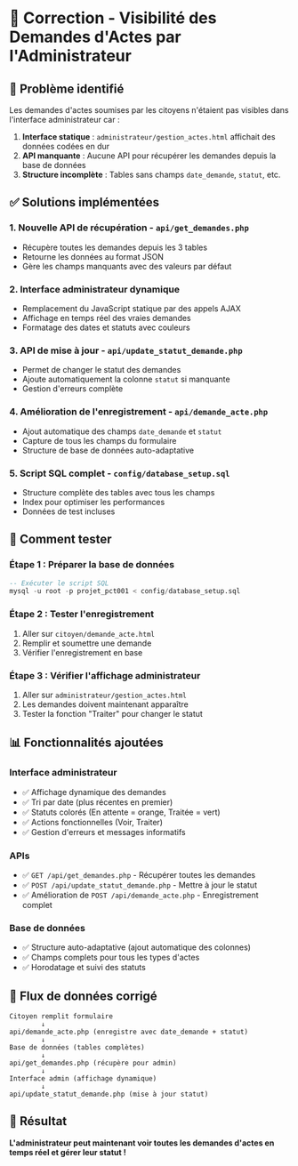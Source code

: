 # 🔧 Correction - Visibilité des Demandes d'Actes par l'Administrateur

## 🚨 Problème identifié
Les demandes d'actes soumises par les citoyens n'étaient pas visibles dans l'interface administrateur car :

1. **Interface statique** : `administrateur/gestion_actes.html` affichait des données codées en dur
2. **API manquante** : Aucune API pour récupérer les demandes depuis la base de données
3. **Structure incomplète** : Tables sans champs `date_demande`, `statut`, etc.

## ✅ Solutions implémentées

### 1. **Nouvelle API de récupération** - `api/get_demandes.php`
- Récupère toutes les demandes depuis les 3 tables
- Retourne les données au format JSON
- Gère les champs manquants avec des valeurs par défaut

### 2. **Interface administrateur dynamique**
- Remplacement du JavaScript statique par des appels AJAX
- Affichage en temps réel des vraies demandes
- Formatage des dates et statuts avec couleurs

### 3. **API de mise à jour** - `api/update_statut_demande.php`
- Permet de changer le statut des demandes
- Ajoute automatiquement la colonne `statut` si manquante
- Gestion d'erreurs complète

### 4. **Amélioration de l'enregistrement** - `api/demande_acte.php`
- Ajout automatique des champs `date_demande` et `statut`
- Capture de tous les champs du formulaire
- Structure de base de données auto-adaptative

### 5. **Script SQL complet** - `config/database_setup.sql`
- Structure complète des tables avec tous les champs
- Index pour optimiser les performances
- Données de test incluses

## 🚀 Comment tester

### Étape 1 : Préparer la base de données
```sql
-- Exécuter le script SQL
mysql -u root -p projet_pct001 < config/database_setup.sql
```

### Étape 2 : Tester l'enregistrement
1. Aller sur `citoyen/demande_acte.html`
2. Remplir et soumettre une demande
3. Vérifier l'enregistrement en base

### Étape 3 : Vérifier l'affichage administrateur
1. Aller sur `administrateur/gestion_actes.html`
2. Les demandes doivent maintenant apparaître
3. Tester la fonction "Traiter" pour changer le statut

## 📊 Fonctionnalités ajoutées

### Interface administrateur
- ✅ Affichage dynamique des demandes
- ✅ Tri par date (plus récentes en premier)
- ✅ Statuts colorés (En attente = orange, Traitée = vert)
- ✅ Actions fonctionnelles (Voir, Traiter)
- ✅ Gestion d'erreurs et messages informatifs

### APIs
- ✅ `GET /api/get_demandes.php` - Récupérer toutes les demandes
- ✅ `POST /api/update_statut_demande.php` - Mettre à jour le statut
- ✅ Amélioration de `POST /api/demande_acte.php` - Enregistrement complet

### Base de données
- ✅ Structure auto-adaptative (ajout automatique des colonnes)
- ✅ Champs complets pour tous les types d'actes
- ✅ Horodatage et suivi des statuts

## 🔄 Flux de données corrigé

```
Citoyen remplit formulaire
        ↓
api/demande_acte.php (enregistre avec date_demande + statut)
        ↓
Base de données (tables complètes)
        ↓
api/get_demandes.php (récupère pour admin)
        ↓
Interface admin (affichage dynamique)
        ↓
api/update_statut_demande.php (mise à jour statut)
```

## 🎯 Résultat
**L'administrateur peut maintenant voir toutes les demandes d'actes en temps réel et gérer leur statut !**
